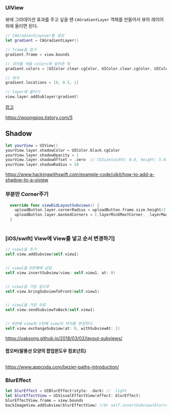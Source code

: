 ### UIView

뷰에 그라데이션 효과를 주고 싶을 땐 `CAGradientLayer` 객체를 만들어서 뷰의 레이어 위에 올리면 된다.

~~~swift
// CAGradientLayouer를 생성
let gradient = CAGradientLayer()

// frame을 잡기
gradient.frame = view.bounds

// 섞어줄 색을 colors에 넣어준 뒤
gradient.colors = [UIColor.clear.cgColor, UIColor.clear.cgColor, UIColor.yellow.cgColor]

// 위치
gradient.locations = [0, 0.5, 1]

// layer에 붙이기
view.layer.addSublayer(gradient)
~~~

[참고](https://blog.b1ue.sh/ios-gradient/)

https://woongsios.tistory.com/5





## Shadow

~~~swift
let yourView = UIView()
yourView.layer.shadowColor = UIColor.black.cgColor
yourView.layer.shadowOpacity = 1
yourView.layer.shadowOffset = .zero  // CGSize(width: 0.0, height: 5.0) 위치 배치할때
yourView.layer.shadowRadius = 10
~~~



https://www.hackingwithswift.com/example-code/uikit/how-to-add-a-shadow-to-a-uiview





### 부분만 Corner주기

~~~swift
  override func viewDidLayoutSubviews() {
    uploadButton.layer.cornerRadius = uploadButton.frame.size.height/2
    uploadButton.layer.maskedCorners = [.layerMinXMaxYCorner, .layerMaxXMaxYCorner]
  }
  
~~~



### [iOS/swift\] View에 View를 넣고 순서 변경하기]

~~~swift
// view1을 추가
self.view.addSubview(self.view1)


// view1을 0번째에 삽입
self.view.insertSubview(view: self.view1, at: 0)


// view1을 가장 앞으로
self.view.bringSubviewToFront(self.view1)


// view1을 가장 뒤로
self.view.sendSubviewToBack(self.view1)


// 0번째 view와 1번째 view의 위치를 변경한다.
self.view.exchangeSubview(at: 0, withSubviewAt: 1)

~~~

https://oaksong.github.io/2018/03/02/layout-subviews/





#### 팝오버(말풍선 모양의 팝업윈도우 컴포넌트)

~~~

~~~



https://www.appcoda.com/bezier-paths-introduction/







### BlurEffect 

~~~swift
let blurEffect = UIBlurEffect(style: .dark) // .light
let blurEffectView = UIVisualEffectView(effect: blurEffect)
blurEffectView.frame = view.bounds
backImageView.addSubview(blurEffectView) //Or self.insertSubview(blurredSubView, atIndex: 0)
~~~


